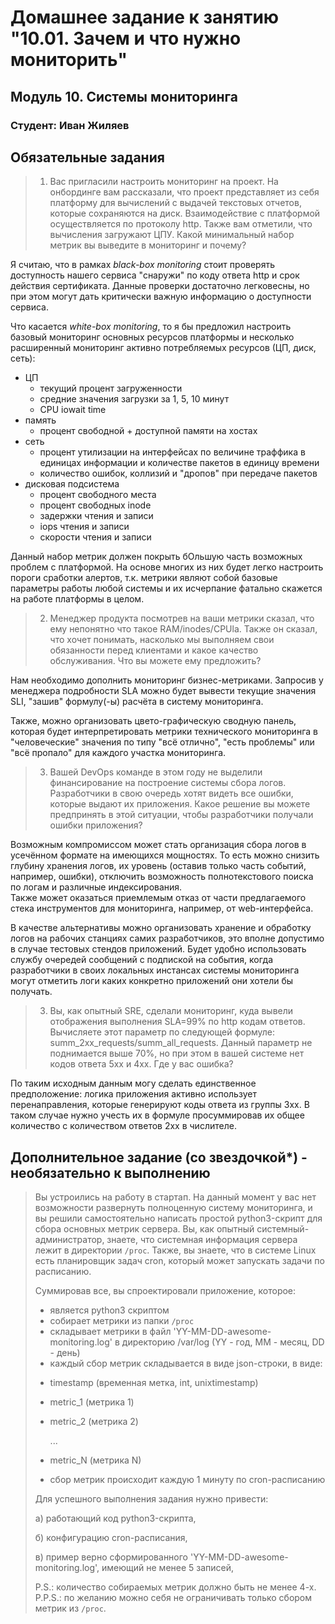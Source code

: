 # Домашнее задание к занятию "10.01. Зачем и что нужно мониторить"

## Модуль 10. Системы мониторинга

### Студент: Иван Жиляев

## Обязательные задания

>1. Вас пригласили настроить мониторинг на проект. На онбординге вам рассказали, что проект представляет из себя 
>платформу для вычислений с выдачей текстовых отчетов, которые сохраняются на диск. Взаимодействие с платформой 
>осуществляется по протоколу http. Также вам отметили, что вычисления загружают ЦПУ. Какой минимальный набор метрик вы
>выведите в мониторинг и почему?

Я считаю, что в рамках _black-box monitoring_ стоит проверять доступность нашего сервиса "снаружи" по коду ответа http и срок действия сертификата. Данные проверки достаточно легковесны, но при этом могут дать критически важную информацию о доступности сервиса.

Что касается _white-box monitoring_, то я бы предложил настроить базовый мониторинг основных ресурсов платформы и несколько расширенный мониторинг активно потребляемых ресурсов (ЦП, диск, сеть):

- ЦП
  - текущий процент загруженности
  - средние значения загрузки за 1, 5, 10 минут
  - CPU iowait time
- память
  - процент свободной + доступной памяти на хостах
- сеть
  - процент утилизации на интерфейсах по величине траффика в единицах информации и количестве пакетов в единицу времени
  - количество ошибок, коллизий и "дропов" при передаче пакетов
- дисковая подсистема
  - процент свободного места
  - процент свободных inode
  - задержки чтения и записи
  - iops чтения и записи
  - скорости чтения и записи

Данный набор метрик должен покрыть бОльшую часть возможных проблем с платформой. На основе многих из них будет легко настроить пороги сработки алертов, т.к. метрики являют собой базовые параметры работы любой системы и их исчерпание фатально скажется на работе платформы в целом.

>2. Менеджер продукта посмотрев на ваши метрики сказал, что ему непонятно что такое RAM/inodes/CPUla. Также он сказал, 
>что хочет понимать, насколько мы выполняем свои обязанности перед клиентами и какое качество обслуживания. Что вы 
>можете ему предложить?

Нам необходимо дополнить мониторинг бизнес-метриками. Запросив у менеджера подробности SLA можно будет вывести текущие значения SLI, "зашив" формулу(-ы) расчёта в систему мониторинга.

Также, можно организовать цвето-графическую сводную панель, которая будет интерпретировать метрики технического мониторинга в "человеческие" значения по типу "всё отлично", "есть проблемы" или "всё пропало" для каждого участка мониторинга.

>3. Вашей DevOps команде в этом году не выделили финансирование на построение системы сбора логов. Разработчики в свою 
>очередь хотят видеть все ошибки, которые выдают их приложения. Какое решение вы можете предпринять в этой ситуации, 
>чтобы разработчики получали ошибки приложения?

Возможным компромиссом может стать организация сбора логов в усечённом формате на имеющихся мощностях. То есть можно снизить глубину хранения логов, их уровень (оставив только часть событий, например, ошибки), отключить возможность полнотекстового поиска по логам и различные индексирования.  
Также может оказаться приемлемым отказ от части предлагаемого стека инструментов для мониторинга, например, от web-интерфейса.

В качестве альтернативы можно организовать хранение и обработку логов на рабочих станциях самих разработчиков, это вполне допустимо в случае тестовых стендов приложений. Будет удобно использовать службу очередей сообщений с подпиской на события, когда разработчики в своих локальных инстансах системы мониторинга могут отметить логи каких конкретно приложений они хотели бы получать.

>3. Вы, как опытный SRE, сделали мониторинг, куда вывели отображения выполнения SLA=99% по http кодам ответов. 
>Вычисляете этот параметр по следующей формуле: summ_2xx_requests/summ_all_requests. Данный параметр не поднимается выше 
>70%, но при этом в вашей системе нет кодов ответа 5xx и 4xx. Где у вас ошибка?

По таким исходным данным могу сделать единственное предположение: логика приложения активно использует перенаправления, которые генерируют коды ответа из группы 3xx. В таком случае нужно учесть их в формуле просуммировав их общее количество с количеством ответов 2xx в числителе.

## Дополнительное задание (со звездочкой*) - необязательно к выполнению

>Вы устроились на работу в стартап. На данный момент у вас нет возможности развернуть полноценную систему 
>мониторинга, и вы решили самостоятельно написать простой python3-скрипт для сбора основных метрик сервера. Вы, как 
>опытный системный-администратор, знаете, что системная информация сервера лежит в директории `/proc`. 
>Также, вы знаете, что в системе Linux есть  планировщик задач cron, который может запускать задачи по расписанию.
>
>Суммировав все, вы спроектировали приложение, которое:
>- является python3 скриптом
>- собирает метрики из папки `/proc`
>- складывает метрики в файл 'YY-MM-DD-awesome-monitoring.log' в директорию /var/log 
>(YY - год, MM - месяц, DD - день)
>- каждый сбор метрик складывается в виде json-строки, в виде:
>  + timestamp (временная метка, int, unixtimestamp)
>  + metric_1 (метрика 1)
>  + metric_2 (метрика 2)
>  
>     ...
>     
>  + metric_N (метрика N)
>  
>- сбор метрик происходит каждую 1 минуту по cron-расписанию
>
>Для успешного выполнения задания нужно привести:
>
>а) работающий код python3-скрипта,
>
>б) конфигурацию cron-расписания,
>
>в) пример верно сформированного 'YY-MM-DD-awesome-monitoring.log', имеющий не менее 5 записей,
>
>P.S.: количество собираемых метрик должно быть не менее 4-х.
>P.P.S.: по желанию можно себя не ограничивать только сбором метрик из `/proc`.


